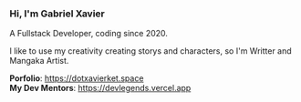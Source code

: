 ### Hi, I'm Gabriel Xavier 

A Fullstack Developer, coding since 2020.

I like to use my creativity creating storys and characters, so I'm Writter and Mangaka Artist.

**Porfolio**: https://dotxavierket.space <br>
**My Dev Mentors**: https://devlegends.vercel.app
